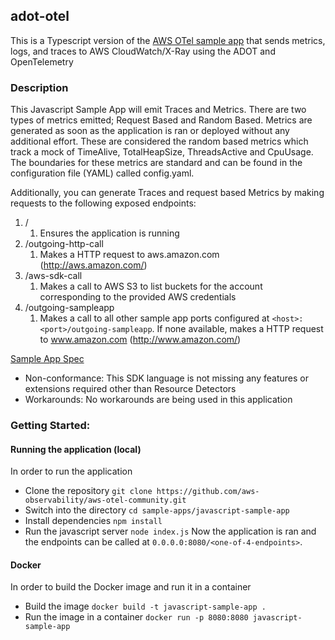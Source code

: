 ## adot-otel

This is a Typescript version of the [AWS OTel sample app](https://github.com/aws-observability/aws-otel-community/tree/master/sample-apps/javascript-sample-app) that sends metrics, logs, and traces to AWS CloudWatch/X-Ray using the ADOT and OpenTelemetry

### Description

This Javascript Sample App will emit Traces and Metrics. There are two types of metrics emitted;
Request Based and Random Based.
Metrics are generated as soon as the application is ran or deployed without any additional effort. These are considered the random based metrics which track a mock of TimeAlive, TotalHeapSize, ThreadsActive and CpuUsage. The boundaries for these metrics are standard and can be found in the configuration file (YAML) called config.yaml.

Additionally, you can generate Traces and request based Metrics by making requests to the following exposed endpoints:

1. /
   1. Ensures the application is running
2. /outgoing-http-call
   1. Makes a HTTP request to aws.amazon.com (http://aws.amazon.com/)
3. /aws-sdk-call
   1. Makes a call to AWS S3 to list buckets for the account corresponding to the provided AWS credentials
4. /outgoing-sampleapp
   1. Makes a call to all other sample app ports configured at `<host>:<port>/outgoing-sampleapp`. If none available, makes a HTTP request to www.amazon.com (http://www.amazon.com/)

[Sample App Spec](../SampleAppSpec.md)

- Non-conformance: This SDK language is not missing any features or extensions required other than Resource Detectors
- Workarounds: No workarounds are being used in this application

### Getting Started:

#### Running the application (local)

In order to run the application

- Clone the repository
  `git clone https://github.com/aws-observability/aws-otel-community.git`
- Switch into the directory
  `cd sample-apps/javascript-sample-app`
- Install dependencies
  `npm install`
- Run the javascript server
  `node index.js`
  Now the application is ran and the endpoints can be called at `0.0.0.0:8080/<one-of-4-endpoints>`.

#### Docker

In order to build the Docker image and run it in a container

- Build the image
  `docker build -t javascript-sample-app .`
- Run the image in a container
  `docker run -p 8080:8080 javascript-sample-app`
